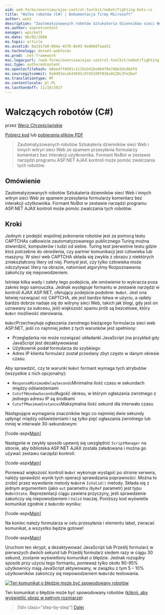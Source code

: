 ```yaml
---
uid: web-forms/overview/ajax-control-toolkit/nobot/fighting-bots-cs
title: "Walka robotów (C#) | Dokumentacja firmy Microsoft"
author: wenz
description: "Zautomatyzowanych robotów Sztukateria dzienników sieci Web i innych witryn sieci Web ze spamem przesyłania formularzy komentarz bez interakcji użytkownika. Kontrolki na NoBot ASP.NET AJAX Con..."
ms.author: aspnetcontent
manager: wpickett
ms.date: 06/02/2008
ms.topic: article
ms.assetid: 0a1917e0-884a-4576-8e93-9ed660faae51
ms.technology: dotnet-webforms
ms.prod: .net-framework
msc.legacyurl: /web-forms/overview/ajax-control-toolkit/nobot/fighting-bots-cs
msc.type: authoredcontent
ms.openlocfilehash: b8eedff4691c1115e242be884f9e74663dc0b4f9
ms.sourcegitcommit: 9a9483aceb34591c97451997036a9120c3fe2baf
ms.translationtype: MT
ms.contentlocale: pl-PL
ms.lasthandoff: 11/10/2017
---
```

<a name="fighting-bots-c"></a>Walczących robotów (C#)
====================
przez [Wenz Chrześcijańskie](https://github.com/wenz)

[Pobierz kod](http://download.microsoft.com/download/9/3/f/93f8daea-bebd-4821-833b-95205389c7d0/NoBot0.cs.zip) lub [pobierania plików PDF](http://download.microsoft.com/download/b/6/a/b6ae89ee-df69-4c87-9bfb-ad1eb2b23373/nobot0CS.pdf)

> Zautomatyzowanych robotów Sztukateria dzienników sieci Web i innych witryn sieci Web ze spamem przesyłania formularzy komentarz bez interakcji użytkownika. Formant NoBot w zestawie narzędzi programu ASP.NET AJAX kontroli może pomóc zwalczania tych robotów.


## <a name="overview"></a>Omówienie

Zautomatyzowanych robotów Sztukateria dzienników sieci Web i innych witryn sieci Web ze spamem przesyłania formularzy komentarz bez interakcji użytkownika. Formant NoBot w zestawie narzędzi programu ASP.NET AJAX kontroli może pomóc zwalczania tych robotów.

## <a name="steps"></a>Kroki

Jednym z podejść wspólnej pokonanie robotów jest za pomocą testu CAPTCHAs całkowicie zautomatyzowanego publicznego Turing można stwierdzić, komputerów i ludzi od siebie. Turing test pierwotnie testu gdzie ktoś potrzebne do określenia, czy partner komunikacji jest człowieka lub maszyny. W sieci web CAPTCHA składa się zwykle z obrazu z niektórych zniekształcony litery od niej. Pomysł jest, czy tylko człowieka może odczytywać litery na obrazie, natomiast algorytmy Rozpoznawania zakończy się niepowodzeniem.

Istnieje kilka wady i zalety tego podejścia, ale omówienie to wykracza poza zakres tego samouczka. Jednak występuje formantu w zestawie narzędzi w kontroli AJAX ASP.NET, oferujący podejście podobne: `NoBot`. Jest ona łatwiej rozwiązać niż CAPTCHA, ale jest bardzo łatwa w użyciu, a opłaty bardzo dobrze nadaje się do witryny sieci Web, takich jak blogi, gdy jest on uznawany za sukcesu, jeśli większość spamu prób są bezcelowe, który `NoBot` możliwość sterowania.

`NoBot`Przechwytuje ogłaszania zwrotnego bieżącego formularza sieci web ASP.NET, jeśli co najmniej jeden z tych warunków jest spełniony:

- Przeglądarka nie może rozwiązać układanki JavaScript (na przykład gdy JavaScript jest dezaktywowana)
- Użytkownik podał formularza do szybkiego
- Adres IP klienta formularz został przesłany zbyt często w danym okresie czasu.

Aby sprawdzić, czy te warunki `NoBot` formant wymaga tych atrybutów (wszystkie z nich opcjonalny):

- `ResponseMinimumDelaySeconds`Minimalna ilość czasu w sekundach między odświeżeniami
- `CutoffWindowSeconds`długość okresu, w którym ogłaszania zwrotnego z jednego adresu IP są środkami
- `CutoffMaximumInstances`Maksymalna ilość sekund dla interwału czasu

Następujące wymagania znaczników tego co najmniej dwie sekundy upłynąć między odświeżeniami i są tylko pięć ogłaszania zwrotnego lub mniej w interwale 30-sekundowym:

[!code-aspx[Main](fighting-bots-cs/samples/sample1.aspx)]

Następnie w zwykły sposób upewnij się uwzględnić `ScriptManager` na stronie, aby biblioteka ASP.NET AJAX została załadowana i można go używać zestawu narzędzi kontroli:

[!code-aspx[Main](fighting-bots-cs/samples/sample2.aspx)]

Ponieważ większość kontroli `NoBot` wykonuje wystąpić po stronie serwera, należy sprawdzić wynik tych operacji sprawdzania poprawności. Można to zrobić przez wywołanie metody `NoBot`w `IsValid()` metody. Składa się z jednym argumentem (jako `out` parametru /`ByRef` parametr) jest typu `NoBotState`. Reprezentacji ciągu zawiera przyczyny, jeśli sprawdzenie zakończy się niepowodzeniem i `Valid` inaczej. Poniższy kod wyświetla komunikat zgodnie z `NoBot`do wyniku:

[!code-aspx[Main](fighting-bots-cs/samples/sample3.aspx)]

Na koniec należy formularza w celu przesyłania i elementu label, zwracać komunikat, a wszystko będzie gotowe!

[!code-aspx[Main](fighting-bots-cs/samples/sample4.aspx)]

Uruchom ten skrypt, a dezaktywować JavaScript lub Prześlij formularz w pierwszych dwóch sekund lub Prześlij formularz siedem razy w ciągu 30 sekund, zostanie wyświetlony komunikat o błędzie. Jednak rozsądny sposób przy użyciu tego formantu, ponieważ tylko około 90-95% użytkownicy mają JavaScript aktywowany, w związku z tym 5 – 10% użytkowników zakończy się niepowodzeniem `NoBot`do testowania.


[![Ten komunikat o błędzie może być spowodowany robotów](fighting-bots-cs/_static/image2.png)](fighting-bots-cs/_static/image1.png)

Ten komunikat o błędzie może być spowodowany robotów ([kliknij, aby wyświetlić obraz w pełnym rozmiarze](fighting-bots-cs/_static/image3.png))

>[!div class="step-by-step"]
[Dalej](fighting-bots-vb.md)
